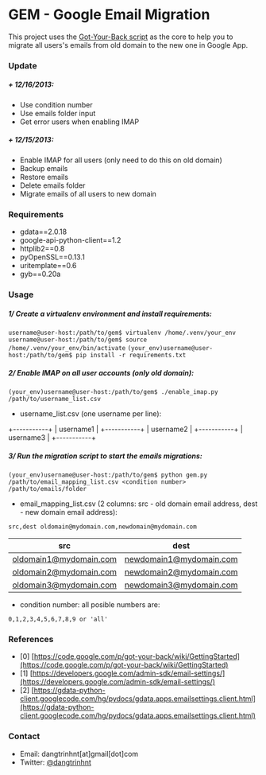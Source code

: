 GEM - Google Email Migration
=============================

This project uses the [Got-Your-Back script](https://code.google.com/p/got-your-back/) as the core to help you to migrate all users's emails from old domain to the new one in Google App.


### Update


##### + 12/16/2013:

+ Use condition number
+ Use emails folder input
+ Get error users when enabling IMAP


##### + 12/15/2013:

+ Enable IMAP for all users (only need to do this on old domain)
+ Backup emails
+ Restore emails
+ Delete emails folder
+ Migrate emails of all users to new domain


### Requirements

+ gdata==2.0.18
+ google-api-python-client==1.2
+ httplib2==0.8
+ pyOpenSSL==0.13.1
+ uritemplate==0.6
+ gyb==0.20a



### Usage

##### 1/ Create a virtualenv environment and install requirements:

`username@user-host:/path/to/gem$ virtualenv /home/.venv/your_env`
`username@user-host:/path/to/gem$ source /home/.venv/your_env/bin/activate`
`(your_env)username@user-host:/path/to/gem$ pip install -r requirements.txt`

##### 2/ Enable IMAP on all user accounts (only old domain):

`(your_env)username@user-host:/path/to/gem$ ./enable_imap.py /path/to/username_list.csv`

* username_list.csv (one username per line):

+-----------+
| username1 |
+-----------+
| username2 |
+-----------+
| username3 |
+-----------+


##### 3/ Run the migration script to start the emails migrations:

`(your_env)username@user-host:/path/to/gem$ python gem.py /path/to/email_mapping_list.csv <condition number> /path/to/emails/folder`

* email_mapping_list.csv (2 columns: src - old domain email address, dest - new domain email address):

`src,dest
oldomain@mydomain.com,newdomain@mydomain.com`

| src                    | dest                    |
| ---------------------- | ----------------------- |
| oldomain1@mydomain.com | newdomain1@mydomain.com |
| oldomain2@mydomain.com | newdomain2@mydomain.com |
| oldomain3@mydomain.com | newdomain3@mydomain.com |


* condition number: all posible numbers are: 

`0,1,2,3,4,5,6,7,8,9 or 'all'`


### References

+ [0] [https://code.google.com/p/got-your-back/wiki/GettingStarted](https://code.google.com/p/got-your-back/wiki/GettingStarted)
+ [1] [https://developers.google.com/admin-sdk/email-settings/](https://developers.google.com/admin-sdk/email-settings/)
+ [2] [https://gdata-python-client.googlecode.com/hg/pydocs/gdata.apps.emailsettings.client.html](https://gdata-python-client.googlecode.com/hg/pydocs/gdata.apps.emailsettings.client.html)


### Contact

+ Email: dangtrinhnt[at]gmail[dot]com
+ Twitter: [@dangtrinhnt](https://twitter.com/dangtrinhnt)

